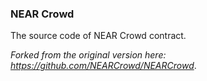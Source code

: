 ### NEAR Crowd

The source code of NEAR Crowd contract.

_Forked from the original version here: https://github.com/NEARCrowd/NEARCrowd_.
